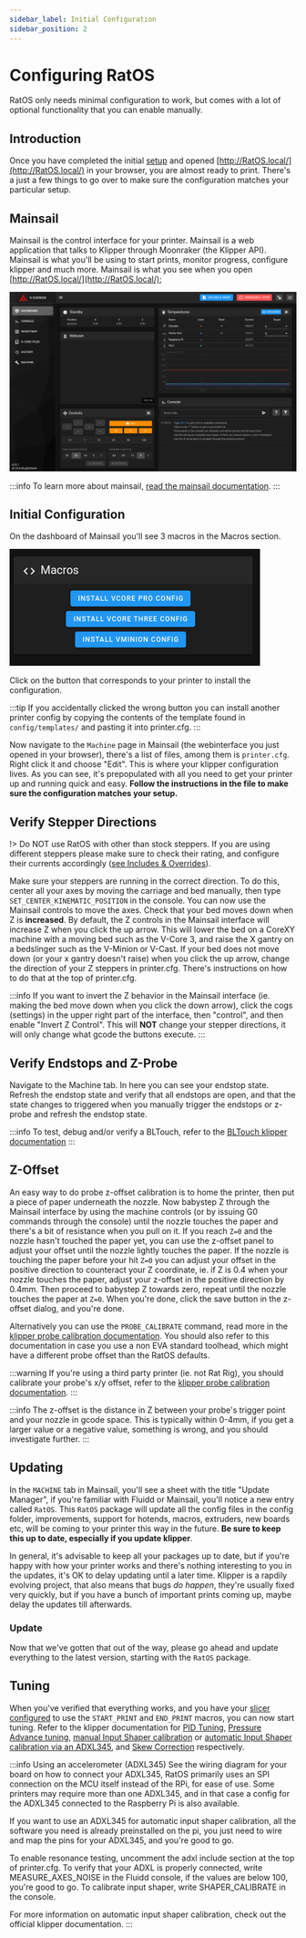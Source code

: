 ```yaml
---
sidebar_label: Initial Configuration
sidebar_position: 2
---
```


# Configuring RatOS

RatOS only needs minimal configuration to work, but comes with a lot of optional functionality that you can enable manually.

## Introduction

Once you have completed the initial [setup](installation) and opened [http://RatOS.local/](http://RatOS.local/) in your browser, you are almost ready to print. There's a just a few things to go over to make sure the configuration matches your particular setup.

## Mainsail

Mainsail is the control interface for your printer. Mainsail is a web application that talks to Klipper through Moonraker (the Klipper API). Mainsail is what you'll be using to start prints, monitor progress, configure klipper and much more. Mainsail is what you see when you open [http://RatOS.local/](http://RatOS.local/);

![Mainsail](/img/mainsail.png)

:::info
To learn more about mainsail, [read the mainsail documentation](https://docs.mainsail.xyz/).
:::

## Initial Configuration

On the dashboard of Mainsail you'll see 3 macros in the Macros section.

![Initial Config Macros](/img/initial-macros.png)

Click on the button that corresponds to your printer to install the configuration.

:::tip
If you accidentally clicked the wrong button you can install another printer config by copying the contents of the template found in `config/templates/` and pasting it into printer.cfg.
:::

Now navigate to the `Machine` page in Mainsail (the webinterface you just opened in your browser), there's a list of files, among them is `printer.cfg`. Right click it and choose "Edit". This is where your klipper configuration lives. As you can see, it's prepopulated with all you need to get your printer up and running quick and easy. **Follow the instructions in the file to make sure the configuration matches your setup.**

## Verify Stepper Directions

!> Do NOT use RatOS with other than stock steppers. If you are using different steppers please make sure to check their rating, and configure their currents accordingly ([see Includes & Overrides](#includes-amp-overrides)).

Make sure your steppers are running in the correct direction. To do this, center all your axes by moving the carriage and bed manually, then type `SET_CENTER_KINEMATIC_POSITION` in the console. You can now use the Mainsail controls to move the axes. Check that your bed moves down when Z is **increased**. By default, the Z controls in the Mainsail interface will increase Z when you click the up arrow. This will lower the bed on a CoreXY machine with a moving bed such as the V-Core 3, and raise the X gantry on a bedslinger such as the V-Minion or V-Cast. If your bed does not move down (or your x gantry doesn't raise) when you click the up arrow, change the direction of your Z steppers in printer.cfg. There's instructions on how to do that at the top of printer.cfg.

:::info
If you want to invert the Z behavior in the Mainsail interface (ie. making the bed move down when you click the down arrow), click the cogs (settings) in the upper right part of the interface, then "control", and then enable "Invert Z Control". This will **NOT** change your stepper directions, it will only change what gcode the buttons execute.
:::

## Verify Endstops and Z-Probe

Navigate to the Machine tab. In here you can see your endstop state. Refresh the endstop state and verify that all endstops are open, and that the state changes to triggered when you manually trigger the endstops or z-probe and refresh the endstop state.

:::info
To test, debug and/or verify a BLTouch, refer to the [BLTouch klipper documentation](https://www.klipper3d.org/BLTouch.html)
:::

## Z-Offset

An easy way to do probe z-offset calibration is to home the printer, then put a piece of paper underneath the nozzle. Now babystep Z through the Mainsail interface by using the machine controls (or by issuing G0 commands through the console) until the nozzle touches the paper and there's a bit of resistance when you pull on it. If you reach `Z=0` and the nozzle hasn't touched the paper yet, you can use the z-offset panel to adjust your offset until the nozzle lightly touches the paper. If the nozzle is touching the paper before your hit `Z=0` you can adjust your offset in the positive direction to counteract your Z coordinate, ie. if Z is 0.4 when your nozzle touches the paper, adjust your z-offset in the positive direction by 0.4mm. Then proceed to babystep Z towards zero, repeat until the nozzle touches the paper at `Z=0`. When you're done, click the save button in the z-offset dialog, and you're done.

Alternatively you can use the `PROBE_CALIBRATE` command, read more in the [klipper probe calibration documentation](https://www.klipper3d.org/Probe_Calibrate.html#calibrating-probe-z-offset). You should also refer to this documentation in case you use a non EVA standard toolhead, which might have a different probe offset than the RatOS defaults.

:::warning
If you're using a third party printer (ie. not Rat Rig), you should calibrate your probe's x/y offset, refer to the [klipper probe calibration documentation](https://www.klipper3d.org/Probe_Calibrate.html#calibrating-probe-z-offset).
:::

:::info
The z-offset is the distance in Z between your probe's trigger point and your nozzle in gcode space. This is typically within 0-4mm, if you get a larger value or a negative value, something is wrong, and you should investigate further.
:::

## Updating

In the `MACHINE` tab in Mainsail, you'll see a sheet with the title "Update Manager", if you're familiar with Fluidd or Mainsail, you'll notice a new entry called `RatOS`. This `RatOS` package will update all the config files in the config folder, improvements, support for hotends, macros, extruders, new boards etc, will be coming to your printer this way in the future. **Be sure to keep this up to date, especially if you update klipper**.

In general, it's advisable to keep all your packages up to date, but if you're happy with how your printer works and there's nothing interesting to you in the updates, it's OK to delay updating until a later time. Klipper is a rapdily evolving project, that also means that bugs _do happen_, they're usually fixed very quickly, but if you have a bunch of important prints coming up, maybe delay the updates till afterwards.

### Update

Now that we've gotten that out of the way, please go ahead and update everything to the latest version, starting with the `RatOS` package.

## Tuning

When you've verified that everything works, and you have your [slicer configured](slicers) to use the `START_PRINT` and `END_PRINT` macros, you can now start tuning. Refer to the klipper documentation for [PID Tuning](https://www.klipper3d.org/Config_checks.html#calibrate-pid-settings), [Pressure Advance tuning](https://www.klipper3d.org/Pressure_Advance.html), [manual Input Shaper calibration](https://www.klipper3d.org/Resonance_Compensation.html) or [automatic Input Shaper calibration via an ADXL345](https://www.klipper3d.org/Measuring_Resonances.html), and [Skew Correction](https://www.klipper3d.org/Skew_Correction.html) respectively.

:::info Using an accelerometer (ADXL345)
See the wiring diagram for your board on how to connect your ADXL345, RatOS primarily uses an SPI connection on the MCU itself instead of the RPi, for ease of use. Some printers may require more than one ADXL345, and in that case a config for the ADXL345 connected to the Raspberry Pi is also available.

If you want to use an ADXL345 for automatic input shaper calibration, all the software you need is already preinstalled on the pi, you just need to wire and map the pins for your ADXL345, and you're good to go.

To enable resonance testing, uncomment the adxl include section at the top of printer.cfg. To verify that your ADXL is properly connected, write MEASURE_AXES_NOISE in the Fluidd console, if the values are below 100, you're good to go. To calibrate input shaper, write SHAPER_CALIBRATE in the console.

For more information on automatic input shaper calibration, check out the official klipper documentation.
:::

